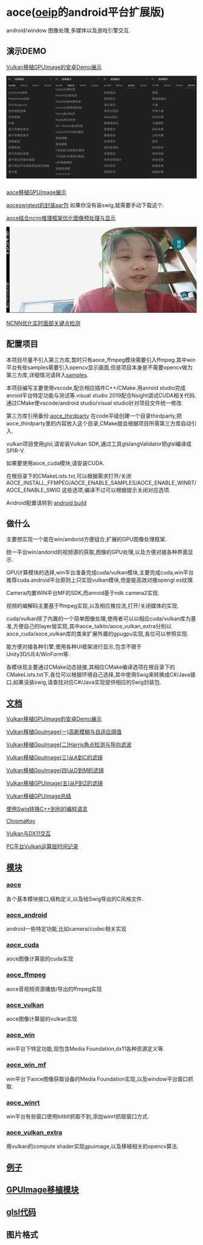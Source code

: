 # aoce([oeip](https://github.com/xxxzhou/oeip)的android平台扩展版)

android/window 图像处理,多媒体以及游戏引擎交互.

## 演示DEMO

[Vulkan移植GPUImage的安卓Demo展示](https://zhuanlan.zhihu.com/p/388055520)

![avatar](assets/images/layers_demo.png "滤镜目录")

[aoce移植GPUImage展示](https://github.com/xxxzhou/aoce_thirdparty/blob/main/aoceswigtest-release.apk)

[aoceswigtest的封装aar包](https://github.com/xxxzhou/aoce_thirdparty/blob/main/aoce-release.aar) 如果你没有装swig,就需要手动下载这个.

[aoce结合ncnn推理框架优化图像预处理与显示](https://github.com/xxxzhou/aoce_thirdparty/blob/main/aocencnntest-release.zip)

![avatar](https://github.com/xxxzhou/aoce_thirdparty/blob/main/ncnnfkmin.gif)

[NCNN优化实时面部关键点检测](https://zhuanlan.zhihu.com/p/407299327)

## 配置项目

本项目尽量不引入第三方库,暂时只有aoce_ffmpeg模块需要引入ffmpeg.其中win平台有些samples需要引入opencv显示画面,但是项目本身是不需要opencv做为第三方库,详细情况请转入[samples](samples/README.md).

本项目编写主要使用vscode,配合相应插件C++/CMake.用anroid studio完成anroid平台特定功能与测试等.visual studio 2019配合Nsight调试CUDA相关代码.通过CMake使vscode/android studio/visual studio针对项目文件统一修改.

第三方库引用备份:[aoce_thirdparty](https://github.com/xxxzhou/aoce_thirdparty)
在code平级创建一个目录thirdparty,把aoce_thirdparty里的内容放入这个目录,CMake就会根据项目所需第三方库自动引入.

vulkan项目使用glsl,请安装Vulkan SDK,通过工具glslangValidator把glsl编译成SPIR-V.

如果要使用aoce_cuda模块,请安装CUDA.

在根目录下的CMakeLists.txt,可以根据需求打开/关闭AOCE_INSTALL_FFMPEG/AOCE_ENABLE_SAMPLES/AOCE_ENABLE_WINRT/AOCE_ENABLE_SWIG 这些选项,编译不过可以根据提示关闭对应选项.

Android配置请转到 [android build](android/README.md)

## 做什么

主要想实现一个能在win/andorid方便组合,扩展的GPU图像处理框架.

统一平台win/andorid的视频源的获取,图像的GPU处理,以及方便对接各种界面显示.

GPU计算模块的选择,win平台准备完成cuda/vulkan模块,主要完成cuda,win平台推荐cuda.android平台原则上只实现vulkan模块,但是能高效对接opengl es纹理.

Camera内置WIN平台MF的SDK,而anroid基于ndk camera2实现.

视频的编解码主要基于ffmpeg实现,以及相应推拉流,打开/关闭媒体的实现.

cuda/vulkan除了内置的一个简单图像处理,使用者可以以相应cuda/vulkan库为基准,方便自己的layer层实现,其中aoce_talkto/aoce_vulkan_extra分别以aoce_cuda/aoce_vulkan库的类来扩展外置的gpugpu实现,各位可以参照实现.

能方便对接各种引擎,使用各种UI框架进行显示,包含不限于Unity3D/UE4/WinForm等.

各模块现主要通过CMake动态链接,其相应CMake编译选项在根目录下的CMakeLists.txt下,各位可以根据环境自己选择,其中使用Swig来转换成C#/Java接口,如果没装swig,请查找对应C#/Java实现提供相应的Swig封装包.

## [文档](doc)

[Vulkan移植GPUImage的安卓Demo展示](doc/vulkan/Vulkan移植GPUImage的安卓Demo展示.md)

[Vulkan移植GpuImage(一)高斯模糊与自适应阈值](doc/vulkan/Vulkan移植GpuImage1.md)

[Vulkan移植GpuImage(二)Harris角点检测与导向滤波](doc/vulkan/Vulkan移植GpuImage2.md)

[Vulkan移植GpuImage(三)从A到C的滤镜](doc/vulkan/Vulkan移植GpuImage3.md)

[Vulkan移植GpuImage(四)从D到M的滤镜](doc/vulkan/Vulkan移植GpuImage4.md)

[Vulkan移植GPUImage(五)从P到Z的滤镜](doc/vulkan/Vulkan移植GpuImage5.md)

[Vulkan移植GPUImage总结](doc/vulkan/Vulkan移植GPUImage总结.md)

[使用Swig转换C++到别的编程语言](doc/thirdparty/使用Swig转换成别的语言.md)

[ChromaKey](doc/vulkan/ChromaKey.md)

[Vulkan与DX11交互](doc/vulkan/Vulkan与DX11交互.md)

[PC平台Vulkan运算层时间记录](doc/vulkan/PC平台Vulkan运算层时间记录.md)

## [模块](code)

### [aoce](code/aoce)

各个基本模块接口,结构定义,以及给Swig导出的C风格文件.

### [aoce_android](code/aoce_android)

android一些特定功能,比如camera/codec相关实现

### [aoce_cuda](code/aoce_cuda)

aoce图像计算层的cuda实现

### [aoce_ffmpeg](code/aoce_ffmpeg)

aoce音视频资源播放/导出的ffmpeg实现

### [aoce_vulkan](code/aoce_vulkan)

aoce图像计算层的vulkan实现

### [aoce_win](code/aoce_win)

win平台下特定功能,现包含Media Foundation,dx11各种资源定义等.

### [aoce_win_mf](code/aoce_win_mf)

win平台下aoce图像获取设备的Media Foundation实现,以及window平台窗口抓取.

### [aoce_winrt](code/aoce_winrt)

win平台有些窗口使用bitblt抓取不到,添加winrt抓取窗口方式.

### [aoce_vulkan_extra](code/aoce_vulkan_extra)

用vulkan的compute shader实现gpuimage,以及移植相关的opencv算法.

## [例子](samples)

## [GPUImage移植模块](code/aoce_vulkan_extra)

## [glsl代码](glsl)

## 图片格式
